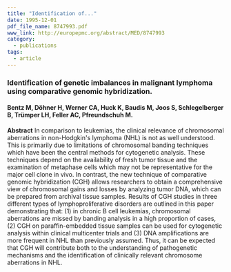 ```yaml
---
title: "Identification of..."
date: 1995-12-01
pdf_file_name: 8747993.pdf
www_link: http://europepmc.org/abstract/MED/8747993
category:
  - publications
tags:
  - article
---
```


### Identification of genetic imbalances in malignant lymphoma using comparative genomic hybridization.
#### Bentz M, Döhner H, Werner CA, Huck K, Baudis M, Joos S, Schlegelberger B, Trümper LH, Feller AC, Pfreundschuh M.

**Abstract** In comparison to leukemias, the clinical relevance of chromosomal aberrations in non-Hodgkin's lymphoma (NHL) is not as well understood. This is primarily due to limitations of chromosomal banding techniques which have been the central methods for cytogenetic analysis. These techniques depend on the availability of fresh tumor tissue and the examination of metaphase cells which may not be representative for the major cell clone in vivo. In contrast, the new technique of comparative genomic hybridization (CGH) allows researchers to obtain a comprehensive view of chromosomal gains and losses by analyzing tumor DNA, which can be prepared from archival tissue samples. Results of CGH studies in three different types of lymphoproliferative disorders are outlined in this paper demonstrating that: (1) in chronic B cell leukemias, chromosomal aberrations are missed by banding analysis in a high proportion of cases, (2) CGH on paraffin-embedded tissue samples can be used for cytogenetic analysis within clinical multicenter trials and (3) DNA amplifications are more frequent in NHL than previously assumed. Thus, it can be expected that CGH will contribute both to the understanding of pathogenetic mechanisms and the identification of clinically relevant chromosome aberrations in NHL.

